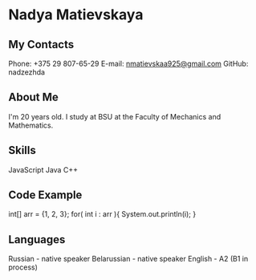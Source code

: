 # Nadya Matievskaya
## My Contacts
Phone: +375 29 807-65-29
E-mail: nmatievskaa925@gmail.com
GitHub: nadzezhda
## About Me
I'm 20 years old. I study at BSU at the Faculty of Mechanics and Mathematics.
## Skills
JavaScript
Java
C++
## Code Example
int[] arr = {1, 2, 3};
for( int i : arr ){
    System.out.println(i);
}
## Languages
Russian - native speaker
Belarussian - native speaker
English - A2 (B1 in process)
